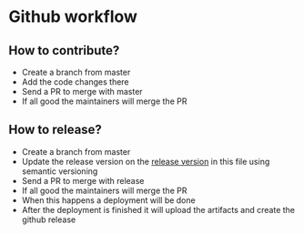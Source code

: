 # Github workflow

## How to contribute?
- Create a branch from master
- Add the code changes there
- Send a PR to merge with master
- If all good the maintainers will merge the PR

## How to release?
- Create a branch from master
- Update the release version on the [release version](/gradle/libs.versions.toml) in this file using semantic versioning
- Send a PR to merge with release
- If all good the maintainers will merge the PR
- When this happens a deployment will be done
- After the deployment is finished it will upload the artifacts and create the github release